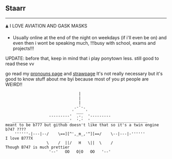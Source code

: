 ## Staarr
---
🛦 I LOVE AVIATION AND GASK MASKS 
- Usually online at the end of the night on weekdays (if i'll even be on) and even then i wont be speaking much, !!!busy with school, exams and projects!!!



UPDATE: before that, keep in mind that i play ponytown less. still good to read these  vv

go read my [pronouns page](https://en.pronouns.page/@Staarr) and [strawpage](https://staarrararara.straw.page) It's not really necessary but it's good to know stuff about me byi because most of you pt people are WEIRD!!


                                    |
                                    |
                                    |
                                  .-'-.
                                 ' ___ '
                       ---------'  .-.  '---------
       _________________________'  '-'  '_________________________                   meant to be b777 but github doesn't like that so it's a twin engine b747 ????
        ''''''-|---|--/    \==][^',_m_,'^][==/    \--|---|-''''''                    I love B777X
                      \    /  ||/   H   \||  \    /                                  Though B747 is much prettier
                       '--'   OO   O|O   OO   '--'
